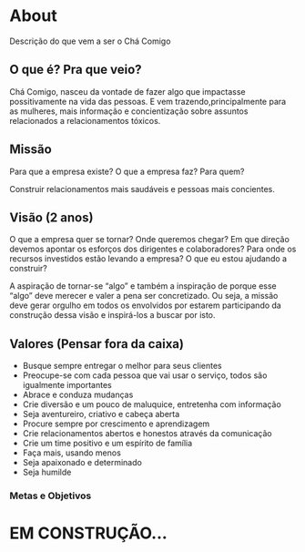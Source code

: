 # About

Descrição do que vem a ser o Chá Comigo

## O que é? Pra que veio?

Chá Comigo, nasceu da vontade de fazer algo que impactasse possitivamente na vida das pessoas.
E vem trazendo,principalmente para as mulheres, mais informação e concientização sobre assuntos relacionados a relacionamentos tóxicos.

## Missão

Para que a empresa existe?
O que a empresa faz?
Para quem?

Construir relacionamentos mais saudáveis e pessoas mais concientes.

## Visão (2 anos)
O que a empresa quer se tornar?
Onde queremos chegar?
Em que direção devemos apontar os esforços dos dirigentes e colaboradores?
Para onde os recursos investidos estão levando a empresa?
O que eu estou ajudando a construir?

A aspiração de tornar-se “algo” e também a inspiração de porque esse “algo” deve merecer e valer a pena ser concretizado. Ou seja, a missão deve gerar orgulho em todos os envolvidos por estarem participando da construção dessa visão e inspirá-los a buscar por isto.

## Valores (Pensar fora da caixa)

- Busque sempre entregar o melhor para seus clientes
- Preocupe-se com cada pessoa que vai usar o serviço, todos são igualmente importantes
- Abrace e conduza mudanças
- Crie diversão e um pouco de maluquice, entretenha com informação
- Seja aventureiro, criativo e cabeça aberta
- Procure sempre por crescimento e aprendizagem
- Crie relacionamentos abertos e honestos através da comunicação
- Crie um time positivo e um espírito de família
- Faça mais, usando menos
- Seja apaixonado e determinado
- Seja humilde



### Metas e Objetivos

# EM CONSTRUÇÃO...



